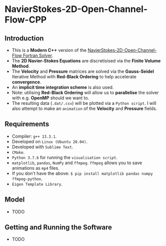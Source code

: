 # NavierStokes-2D-Open-Channel-Flow-CPP

## Introduction
* This is a __Modern C++__ version of the [NavierStokes-2D-Open-Channel-Flow Fortran Solver](https://github.com/MRLintern/NavierStokes-2D-Open-Channel-Flow). 
* The __2D Navier-Stokes Equations__ are discretisised via the __Finite Volume Method__. 
* The __Velocity__ and __Pressure__ matrices are solved via the __Gauss-Seidel__ Iterative Method with __Red-Black Ordering__ to help accelerate __convergence__.
* An __implicit time integration scheme__ is also used.
* Note: utilising __Red-Black Ordering__ will allow us to __parallelise__ the solver with e.g. __OpenMP__ should we want to.
* The resulting data (`.dat/.csv`) will be plotted via a `Python script`. I will also attempt to make an `animation` of the __Velocity__ and __Pressure__ fields.

## Requirements
* Compiler: `g++ 13.3.1`.
* Developed on `Linux (Ubuntu 20.04)`.
* Developed with `Sublime Text`.
* `CMake`.
* `Python 3.7.6` for running the `visualisation script`.
* `matplotlib`, `pandas`, `NumPy` and `ffmpeg`. `ffmpeg` allows you to save animations as `mp4` files.
* If you don't have the above: `$ pip install matplotlib pandas numpy ffmpeg-python`.
* `Eigen Template Library`.

## Model 
* TODO
## Getting and Running the Software
* TODO
